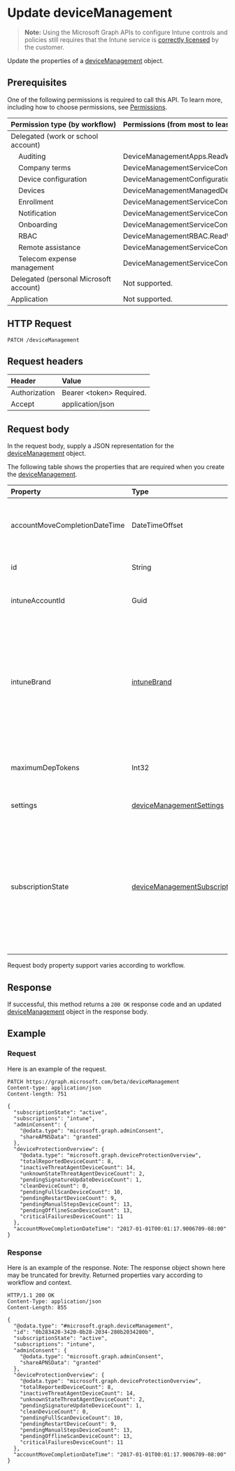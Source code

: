 ﻿# Update deviceManagement

> **Note:** Using the Microsoft Graph APIs to configure Intune controls and policies still requires that the Intune service is [correctly licensed](https://go.microsoft.com/fwlink/?linkid=839381) by the customer.

Update the properties of a [deviceManagement](../resources/intune_shared_devicemanagement.md) object.
## Prerequisites
One of the following permissions is required to call this API. To learn more, including how to choose permissions, see [Permissions](../../../concepts/permissions_reference.md).

| Permission&nbsp;type&nbsp;(by&nbsp;workflow) | Permissions (from most to least privileged) |
|:---|:---|
| Delegated (work or school account) |
| &nbsp; &nbsp; Auditing | DeviceManagementApps.ReadWrite.All |
| &nbsp; &nbsp; Company terms | DeviceManagementServiceConfig.ReadWrite.All |
| &nbsp; &nbsp; Device configuration | DeviceManagementConfiguration.ReadWrite.All |
| &nbsp; &nbsp; Devices | DeviceManagementManagedDevices.ReadWrite.All |
| &nbsp; &nbsp; Enrollment | DeviceManagementServiceConfig.ReadWrite.All |
| &nbsp; &nbsp; Notification | DeviceManagementServiceConfig.ReadWrite.All |
| &nbsp; &nbsp; Onboarding | DeviceManagementServiceConfig.ReadWrite.All |
| &nbsp; &nbsp; RBAC | DeviceManagementRBAC.ReadWrite.All |
| &nbsp; &nbsp; Remote assistance | DeviceManagementServiceConfig.ReadWrite.All |
| &nbsp; &nbsp; Telecom expense management | DeviceManagementServiceConfig.ReadWrite.All |
| Delegated (personal Microsoft account) | Not supported.|
| Application | Not supported. |

## HTTP Request
<!-- {
  "blockType": "ignored"
}
-->
``` http
PATCH /deviceManagement
```

## Request headers
|Header|Value|
|:---|:---|
|Authorization|Bearer &lt;token&gt; Required.|
|Accept|application/json|

## Request body
In the request body, supply a JSON representation for the [deviceManagement](../resources/intune_shared_devicemanagement.md) object.

The following table shows the properties that are required when you create the [deviceManagement](../resources/intune_shared_devicemanagement.md).

|Property|Type|Description|
|:---|:---|:---|
|accountMoveCompletionDateTime|DateTimeOffset|The date & time when tenant data moved between scaleunits.|
|id|String|Unique Identifier for the device|
|intuneAccountId|Guid|Intune Account ID for given tenant|
|intuneBrand|[intuneBrand](../resources/intune_onboarding_intunebrand.md)|intuneBrand contains data which is used in customizing the appearance of the Company Portal applications as well as the end user web portal.|
|maximumDepTokens|Int32|Maximum number of dep tokens allowed per-tenant.|
|settings|[deviceManagementSettings](../resources/intune_deviceconfig_devicemanagementsettings.md)|Account level settings.|
|subscriptionState|[deviceManagementSubscriptionState](../resources/intune_devices_devicemanagementsubscriptionstate.md)|Tenant mobile device management subscription state. The possible values are: `pending`, `active`, `warning`, `disabled`, `deleted`, `blocked`, `lockedOut`.|

Request body property support varies according to workflow.

## Response
If successful, this method returns a `200 OK` response code and an updated [deviceManagement](../resources/intune_shared_devicemanagement.md) object in the response body.

## Example
### Request
Here is an example of the request.
``` http
PATCH https://graph.microsoft.com/beta/deviceManagement
Content-type: application/json
Content-length: 751

{
  "subscriptionState": "active",
  "subscriptions": "intune",
  "adminConsent": {
    "@odata.type": "microsoft.graph.adminConsent",
    "shareAPNSData": "granted"
  },
  "deviceProtectionOverview": {
    "@odata.type": "microsoft.graph.deviceProtectionOverview",
    "totalReportedDeviceCount": 8,
    "inactiveThreatAgentDeviceCount": 14,
    "unknownStateThreatAgentDeviceCount": 2,
    "pendingSignatureUpdateDeviceCount": 1,
    "cleanDeviceCount": 0,
    "pendingFullScanDeviceCount": 10,
    "pendingRestartDeviceCount": 9,
    "pendingManualStepsDeviceCount": 13,
    "pendingOfflineScanDeviceCount": 13,
    "criticalFailuresDeviceCount": 11
  },
  "accountMoveCompletionDateTime": "2017-01-01T00:01:17.9006709-08:00"
}
```

### Response
Here is an example of the response. Note: The response object shown here may be truncated for brevity. Returned properties vary according to workflow and context.
``` http
HTTP/1.1 200 OK
Content-Type: application/json
Content-Length: 855

{
  "@odata.type": "#microsoft.graph.deviceManagement",
  "id": "0b283420-3420-0b28-2034-280b2034280b",
  "subscriptionState": "active",
  "subscriptions": "intune",
  "adminConsent": {
    "@odata.type": "microsoft.graph.adminConsent",
    "shareAPNSData": "granted"
  },
  "deviceProtectionOverview": {
    "@odata.type": "microsoft.graph.deviceProtectionOverview",
    "totalReportedDeviceCount": 8,
    "inactiveThreatAgentDeviceCount": 14,
    "unknownStateThreatAgentDeviceCount": 2,
    "pendingSignatureUpdateDeviceCount": 1,
    "cleanDeviceCount": 0,
    "pendingFullScanDeviceCount": 10,
    "pendingRestartDeviceCount": 9,
    "pendingManualStepsDeviceCount": 13,
    "pendingOfflineScanDeviceCount": 13,
    "criticalFailuresDeviceCount": 11
  },
  "accountMoveCompletionDateTime": "2017-01-01T00:01:17.9006709-08:00"
}
```



